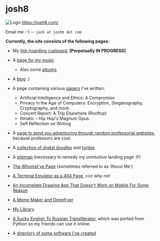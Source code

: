 # josh8
![Logo](https://github.com/joshnatis/josh8/blob/master/favicon3.png)
https://josh8.com/

Email me :-) -- `josh at josh8 dot com`

**Currently, the site consists of the following pages:**
* My [link-hoarding cupboard.](https://josh8.com/home) **[Perpetually IN PROGRESS]**

* A [page for my music](https://josh8.com/tunes)
    * Also some [albums](https://josh8.com/tunes/albums)

* A [blog](https://josh8.com/blog)  :)
    
* A page containing various [papers](https://josh8.com/papers) I've written:
   * Artificial Intelligence and Ethics: A Compromise 
   * Privacy in the Age of Computers: Encryption, Steganography, Cryptography, and more.
   * Concert Report: A Trip Elsewhere (Rooftop)
   * Illmatic – Hip Hop's Magnum Opus
   * Self Reflection on Writing 
   
* A [page to send you adventuring through random professorial websites](https://josh8.com/professors), because professors are cool.

* A [collection of digital doodles](https://josh8.com/art) and [turtles](https://josh8.com/art/turtles)
   
* A [sitemap](https://josh8.com/sitemap) (necessary to remedy my unintuitive landing page :P)

* [The Whomst've Page](https://josh8.com/whom) (sometimes referred to as 'About Me')

* [A Terminal Emulator as a 404 Page](https://josh8.com/404/1.html), coz why not

* [An Incomplete Drawing App That Doesn't Work on Mobile For Some Reason](https://josh8.com/paint)

* [A Meme Maker and Deepfryer](https://josh8.com/meme)

* [My Library](https://josh8.com/library)

* [A Sucky English To Russian Transliterator](https://josh8.com/eng2ru), which was ported from Python so my friends can use it online.

* A [directory of some software I've created](https://josh8.com/software)

